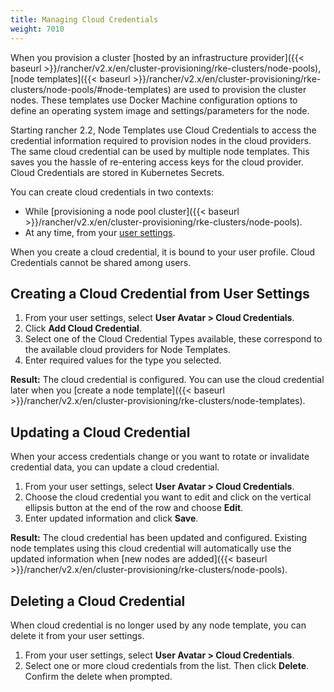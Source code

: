 ```yaml
---
title: Managing Cloud Credentials
weight: 7010
---
```


When you provision a cluster [hosted by an infrastructure provider]({{< baseurl >}}/rancher/v2.x/en/cluster-provisioning/rke-clusters/node-pools), [node templates]({{< baseurl >}}/rancher/v2.x/en/cluster-provisioning/rke-clusters/node-pools/#node-templates) are used to provision the cluster nodes. These templates use Docker Machine configuration options to define an operating system image and settings/parameters for the node. 

Starting rancher 2.2, Node Templates use Cloud Credentials to access the credential information required to provision nodes in the cloud providers. The same cloud credential can be used by multiple node templates. This saves you the hassle of re-entering access keys for the cloud provider. Cloud Credentials are stored in Kubernetes Secrets.

You can create cloud credentials in two contexts:

- While [provisioning a node pool cluster]({{< baseurl >}}/rancher/v2.x/en/cluster-provisioning/rke-clusters/node-pools).
- At any time, from your [user settings](#creating-a-node-template-from-user-settings).

When you create a cloud credential, it is bound to your user profile. Cloud Credentials cannot be shared among users.

## Creating a Cloud Credential from User Settings

1. From your user settings, select **User Avatar > Cloud Credentials**.
1. Click **Add Cloud Credential**.
1. Select one of the Cloud Credential Types available, these correspond to the available cloud providers for Node Templates. 
1. Enter required values for the type you selected.

**Result:** The cloud credential is configured. You can use the cloud credential later when you [create a node template]({{< baseurl >}}/rancher/v2.x/en/cluster-provisioning/rke-clusters/node-templates).

## Updating a Cloud Credential

When your access credentials change or you want to rotate or invalidate credential data, you can update a cloud credential. 

1. From your user settings, select **User Avatar > Cloud Credentials**.
1. Choose the cloud credential you want to edit and click on the vertical ellipsis button at the end of the row and choose **Edit**.
1. Enter updated information and click **Save**.

**Result:** The cloud credential has been updated and configured. Existing node templates using this cloud credential will automatically use the updated information when [new nodes are added]({{< baseurl >}}/rancher/v2.x/en/cluster-provisioning/rke-clusters/node-pools).

## Deleting a Cloud Credential

When cloud credential is no longer used by any node template, you can delete it from your user settings.

1. From your user settings, select **User Avatar > Cloud Credentials**.
1. Select one or more cloud credentials from the list. Then click **Delete**. Confirm the delete when prompted.